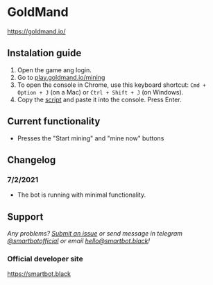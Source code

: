 # GoldMand

https://goldmand.io/

## Instalation guide

1. Open the game ang login.
2. Go to [play.goldmand.io/mining](https://play.goldmand.io/mining)
3. To open the console in Chrome, use this keyboard shortcut: `Cmd + Option + J` (on a Mac) or `Ctrl + Shift + J` (on Windows).
4. Copy the [script](https://github.com/SmartBotBlack/goldmand/blob/master/index.js) and paste it into the console. Press Enter.

## Current functionality

- Presses the "Start mining" and "mine now" buttons

## Changelog

### 7/2/2021

- The bot is running with minimal functionality.

## Support

_Any problems? [Submit an issue](https://github.com/SmartBotBlack/goldmand/issues/new) or send message in telegram [@smartbotofficial](https://t.me/smartbotofficial) or email [hello@smartbot.black](hello@smartbot.black)!_

### Official developer site

https://smartbot.black
